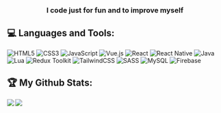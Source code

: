 <div align="center">
  <h3>I code just for fun and to improve myself</h3>
</div>

## 💻 Languages and Tools:
![HTML5](https://img.shields.io/badge/html5-%23E34F26.svg?style=for-the-badge&logo=html5&logoColor=white) ![CSS3](https://img.shields.io/badge/css3-%231572B6.svg?style=for-the-badge&logo=css3&logoColor=white) ![JavaScript](https://img.shields.io/badge/javascript-%23323330.svg?style=for-the-badge&logo=javascript&logoColor=%23F7DF1E) ![Vue.js](https://img.shields.io/badge/vue.js-%2335495e.svg?style=for-the-badge&logo=vuedotjs&logoColor=%234FC08D) ![React](https://img.shields.io/badge/react-%2320232a.svg?style=for-the-badge&logo=react&logoColor=%2361DAFB) ![React Native](https://img.shields.io/badge/react_native-%2320232a.svg?style=for-the-badge&logo=react&logoColor=%2361DAFB) ![Java](https://img.shields.io/badge/java-%23ED8B00.svg?style=for-the-badge&logo=openjdk&logoColor=white) ![Lua](https://img.shields.io/badge/lua-%232C2D72.svg?style=for-the-badge&logo=lua&logoColor=white) ![Redux Toolkit](https://img.shields.io/badge/redux-6e2bf5?style=for-the-badge&logo=redux&logoColor=c0a1ff) ![TailwindCSS](https://img.shields.io/badge/tailwindcss-%2338B2AC.svg?style=for-the-badge&logo=tailwind-css&logoColor=white) ![SASS](https://img.shields.io/badge/SASS-hotpink.svg?style=for-the-badge&logo=SASS&logoColor=white) ![MySQL](https://img.shields.io/badge/mysql-4479A1.svg?style=for-the-badge&logo=mysql&logoColor=white) ![Firebase](https://img.shields.io/badge/firebase-a08021?style=for-the-badge&logo=firebase&logoColor=ffcd34)

## 🏆 My Github Stats:
<div>
   <a href="https://github-readme-stats.vercel.app/api?username=Oph3Z1&theme=tokyonight&border_color=black">
    <img  align="left" src="https://github-readme-stats.vercel.app/api?username=Oph3Z1&count_private=true&show_icons=true&theme=tokyonight&border_color=black" />
  </a>
  <a href="https://github-readme-stats.vercel.app/api/top-langs/?username=Oph3Z1&hide=php&theme=tokyonight&border_color=black">
    <img align="left" src="https://github-readme-stats.vercel.app/api/top-langs/?username=Oph3Z1&hide=php&theme=tokyonight&border_color=black" />
  </a>
</div>
